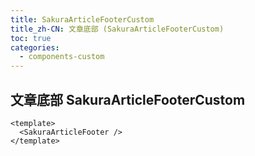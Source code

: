 ```yaml
---
title: SakuraArticleFooterCustom
title_zh-CN: 文章底部 (SakuraArticleFooterCustom)
toc: true
categories:
  - components-custom
---
```


## 文章底部 SakuraArticleFooterCustom

```vue
<template>
  <SakuraArticleFooter />
</template>
```
